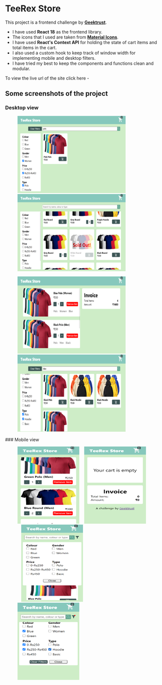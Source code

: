# TeeRex Store

This project is a frontend challenge by **[Geektrust](https://www.geektrust.com)**.
- I have used **React 18** as the frontend library.
- The icons that I used are taken from **[Material Icons](https://mui.com/material-ui/material-icons/)**.
- I have used **React's Context API** for holding the state of cart items and total items in the cart.
- I also used a custom hook to keep track of window width for implementing mobile and desktop filters.
- I have tried my best to keep the components and functions clean and modular.

To view the live url of the site click here - 

## Some screenshots of the project
### Desktop view
<figure>
    <img src="./public/screenshots/desktop/img1.png"
        height="250" width="350">
         &nbsp;&nbsp;
    <img src="./public/screenshots/desktop/img2.png"
        height="250" width="350">
</figure>
<figure>
    <img src="./public/screenshots/desktop/img3.png"
        height="250" width="350">
         &nbsp;&nbsp;
    <img src="./public/screenshots/desktop/img4.png"
        height="250" width="350">
</figure>
### Mobile view
<figure>
    <img src="./public/screenshots/mobile/img1.png"
        height="250" width="200">
         &nbsp;&nbsp;
    <img src="./public/screenshots/mobile/img2.png"
        height="250" width="200">
         &nbsp;&nbsp;
    <img src="./public/screenshots/mobile/img3.png"
        height="250" width="200">
         &nbsp;&nbsp;
    <img src="./public/screenshots/mobile/img4.png"
        height="250" width="200">
</figure>

